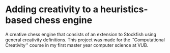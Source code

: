 # Adding creativity to a heuristics-based chess engine
A creative chess engine that consists of an extension to Stockfish using general creativity definitions. This project was made for the ''Computational Creativity'' course in my first master year computer science at VUB.
